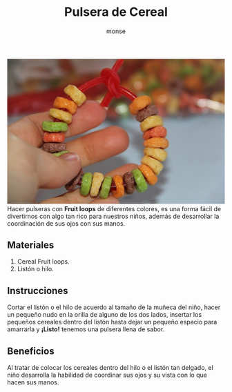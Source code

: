 ﻿---
layout: post
title:  "Pulsera de Cereal"
tags: [corporal]
categories: [bebes, actividad]
author: monse
image: /assets/posts/2020-06-01-pulsera-de-cereal.jpeg
---
![Actividad de pulseras](/assets/posts/2020-06-01-pulsera-de-cereal.jpeg)
Hacer pulseras con **Fruit loops** de diferentes colores, es una forma fácil de divertirnos con algo tan rico para nuestros niños, además de desarrollar la coordinación de sus ojos con sus manos. 

## Materiales 

 1. Cereal Fruit loops. 
 2. Listón o hilo. 


## Instrucciones 

Cortar el listón o el hilo de acuerdo al tamaño de la muñeca del niño, hacer un pequeño nudo en la orilla de alguno de los dos lados, insertar los pequeños cereales dentro del listón hasta dejar un pequeño espacio para amarrarla y **¡Listo!** tenemos una pulsera llena de sabor. 


## Beneficios 

Al tratar de colocar los cereales dentro del hilo o el listón tan delgado, el niño desarrolla la habilidad de coordinar sus ojos y su vista con lo que hacen sus manos. 
